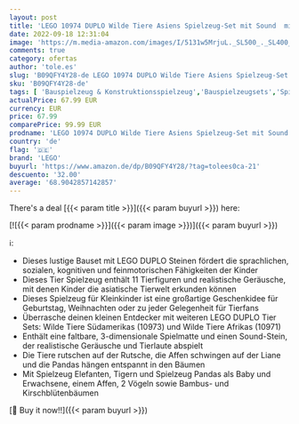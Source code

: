 ```yaml
---
layout: post
title: 'LEGO 10974 DUPLO Wilde Tiere Asiens Spielzeug-Set mit Sound  mit Tierfiguren und Steine für Kleinkinder von 2-5 Jahren mit Spielmatte'
date: 2022-09-18 12:31:04
image: 'https://m.media-amazon.com/images/I/5131w5MrjuL._SL500_._SL400_.jpg'
comments: true
category: ofertas
author: 'tole.es'
slug: 'B09QFY4Y28-de LEGO 10974 DUPLO Wilde Tiere Asiens Spielzeug-Set mit...'
sku: 'B09QFY4Y28-de'
tags: [ 'Bauspielzeug & Konstruktionsspielzeug','Bauspielzeugsets','Spielzeug','Spielzeugfiguren & Spielsets','Tierfiguren für Kinder','lego','🇩🇪', ]
actualPrice: 67.99 EUR
currency: EUR
price: 67.99
comparePrice: 99.99 EUR
prodname: 'LEGO 10974 DUPLO Wilde Tiere Asiens Spielzeug-Set mit Sound  mit Tierfiguren und Steine für Kleinkinder von 2-5 Jahren mit Spielmatte'
country: 'de'
flag: '🇩🇪'
brand: 'LEGO'
buyurl: 'https://www.amazon.de/dp/B09QFY4Y28/?tag=tolees0ca-21'
descuento: '32.00'
average: '68.9042857142857'
---
```


There's a deal [{{< param title >}}]({{< param buyurl >}})  here:

[![{{< param prodname >}}]({{< param image >}})]({{< param buyurl >}})

ℹ️:

- Dieses lustige Bauset mit LEGO DUPLO Steinen fördert die sprachlichen, sozialen, kognitiven und feinmotorischen Fähigkeiten der Kinder
- Dieses Tier Spielzeug enthält 11 Tierfiguren und realistische Geräusche, mit denen Kinder die asiatische Tierwelt erkunden können
- Dieses Spielzeug für Kleinkinder ist eine großartige Geschenkidee für Geburtstag, Weihnachten oder zu jeder Gelegenheit für Tierfans
- Überrasche deinen kleinen Entdecker mit weiteren LEGO DUPLO Tier Sets: Wilde Tiere Südamerikas (10973) und Wilde Tiere Afrikas (10971)
- Enthält eine faltbare, 3-dimensionale Spielmatte und einen Sound-Stein, der realistische Geräusche und Tierlaute abspielt
- Die Tiere rutschen auf der Rutsche, die Affen schwingen auf der Liane und die Pandas hängen entspannt in den Bäumen
- Mit Spielzeug Elefanten, Tigern und Spielzeug Pandas als Baby und Erwachsene, einem Affen, 2 Vögeln sowie Bambus- und Kirschblütenbäumen

[🛒 Buy it now!!]({{< param buyurl >}})
